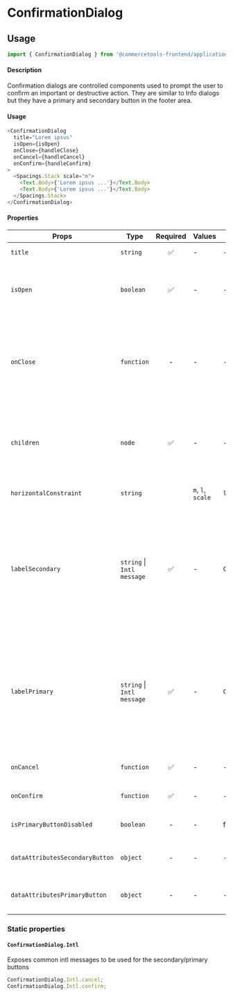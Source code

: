# ConfirmationDialog

## Usage

```js
import { ConfirmationDialog } from '@commercetools-frontend/application-components';
```

#### Description

Confirmation dialogs are controlled components used to prompt the user to confirm an important or destructive action. They are similar to Info dialogs but they have a primary and secondary button in the footer area.

#### Usage

```js
<ConfirmationDialog
  title="Lorem ipsus"
  isOpen={isOpen}
  onClose={handleClose}
  onCancel={handleCancel}
  onConfirm={handleConfirm}
>
  <Spacings.Stack scale="m">
    <Text.Body>{'Lorem ipsus ...'}</Text.Body>
    <Text.Body>{'Lorem ipsus ...'}</Text.Body>
  </Spacings.Stack>
</ConfirmationDialog>
```

#### Properties

| Props                           | Type                       | Required | Values            | Default                           | Description                                                                                                                                                                                                                     |
| ------------------------------- | -------------------------- | :------: | ----------------- | --------------------------------- | ------------------------------------------------------------------------------------------------------------------------------------------------------------------------------------------------------------------------------- |
| `title`                         | `string`                   |    ✅    | -                 | -                                 | The title of the Info Dialog                                                                                                                                                                                                    |
| `isOpen`                        | `boolean`                  |    ✅    | -                 | -                                 | Indicates whether the dialog is open or closed. The parent component needs to manage this state                                                                                                                                 |
| `onClose`                       | `function`                 |    -     | -                 | -                                 | Called when the dialog closes (click on overlay, click on close button, press ESC). If the function is not provided, the modal cannot be closed by any of the listed options.                                                   |
| `children`                      | `node`                     |    ✅    | -                 | -                                 | Content rendered within the dialog. If the content is long in height (depending on the screen size) a scrollbar will appear                                                                                                     |
| `horizontalConstraint`          | `string`                   |          | `m`, `l`, `scale` | `l`                               | Horizontal width limit of the dialog card                                                                                                                                                                                       |
| `labelSecondary`                | `string` \| `Intl message` |    ✅    | -                 | `ConfirmationDialog.Intl.cancel`  | The label for the secondary button as a string, or as an intl-like message (`{ id, defaultMessage }`). The `ConfirmationDialog` exposes a static object `Intl` containing some common intl messages that are already translated |
| `labelPrimary`                  | `string` \| `Intl message` |    ✅    | -                 | `ConfirmationDialog.Intl.confirm` | The label for the primary button as a string, or as an intl-like message (`{ id, defaultMessage }`). The `ConfirmationDialog` exposes a static object `Intl` containing some common intl messages that are already translated   |
| `onCancel`                      | `function`                 |    ✅    | -                 | -                                 | Called when the secondary button is clicked                                                                                                                                                                                     |
| `onConfirm`                     | `function`                 |    ✅    | -                 | -                                 | Called when the primary button is clicked                                                                                                                                                                                       |
| `isPrimaryButtonDisabled`       | `boolean`                  |    -     | -                 | false                             | Indicates whether primary button is disabled or not                                                                                                                                                                             |
| `dataAttributesSecondaryButton` | `object`                   |    -     | -                 | -                                 | Use this prop to pass `data-` attributes to the secondary button                                                                                                                                                                |
| `dataAttributesPrimaryButton`   | `object`                   |    -     | -                 | -                                 | Use this prop to pass `data-` attributes to the primary button                                                                                                                                                                  |

### Static properties

#### `ConfirmationDialog.Intl`

Exposes common intl messages to be used for the secondary/primary buttons

```js
ConfirmationDialog.Intl.cancel;
ConfirmationDialog.Intl.confirm;
```
